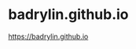 # badrylin.github.io

<a href="https://badrylin.github.io" target="_blank">https://badrylin.github.io</a>
